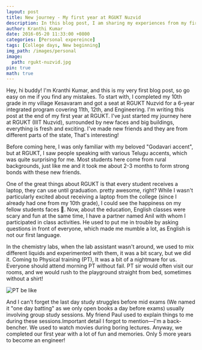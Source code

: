```yaml
---
layout: post
title: New journey - My first year at RGUKT Nuzvid
description: In this blog post, I am sharing my experiences from my first year at RGUKT Nuzvid, where I experienced new faces, challenges, and exciting opportunities on my journey towards becoming an engineer.
author: Kranthi Kumar
date: 2016-05-20 11:33:00 +0800
categories: [Personal expereince]
tags: [College days, New beginning]
img_path: /images/personal
image:
  path: rgukt-nuzvid.jpg
pin: true
math: true
---
```


Hey, hi buddy! I'm Kranthi Kumar, and this is my very first blog post, so go easy on me if you find any mistakes. To start with, I completed my 10th grade in my village Kesavaram and got a seat at RGUKT Nuzvid for a 6-year integrated program covering 11th, 12th, and Engineering. I'm writing this post at the end of my first year at RGUKT. I've just started my journey here at RGUKT (IIIT Nuzvid), surrounded by new faces and big buildings, everything is fresh and exciting. I've made new friends and they are from different parts of the state, That's interesting! 

Before coming here, I was only familiar with my beloved "Godavari accent", but at RGUKT, I saw people speaking with various Telugu accents, which was quite surprising for me. Most students here come from rural backgrounds, just like me and it took me about 2-3 months to form strong bonds with these new friends.
 
One of the great things about RGUKT is that every student receives a laptop, they can use until graduation. pretty awesome, right? While I wasn't particularly excited about receiving a laptop from the college (since I already had one from my 10th grade), I could see the happiness on my fellow students faces 🤩. Now, about the education, English classes were scary and fun at the same time, I have a partner named Anil with whom I participated in class activities. He used to put me in trouble by asking questions in front of everyone, which made me mumble a lot, as English is not our first language. 

In the chemistry labs, when the lab assistant wasn't around, we used to mix different liquids and experimented with them, it was a bit scary, but we did it. Coming to Physical training (PT), It was a bit of a nightmare for us. Everyone should attend morning PT without fail. PT sir would often visit our rooms, and we would rush to the playground straight from bed, sometimes without a shirt!

![PT be like](brahmi-running.gif)

And I can't forget the last day study struggles before mid exams (We named it "one day batting" as we only open books a day before exams) usually involving group study sessions. My friend Paul used to explain things to me during these sessions.Important detail I forgot to mention—I'm a back-bencher. We used to watch movies during boring lectures. Anyway, we completed our first year with a lot of fun and memories. Only 5 more years to become an engineer!

